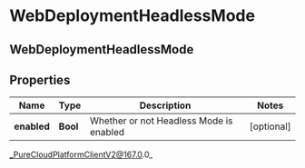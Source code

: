 # WebDeploymentHeadlessMode

## WebDeploymentHeadlessMode

## Properties

|Name | Type | Description | Notes|
|------------ | ------------- | ------------- | -------------|
| **enabled** | **Bool** | Whether or not Headless Mode is enabled | [optional] |



_PureCloudPlatformClientV2@167.0.0_
